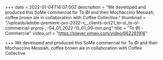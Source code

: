 +++
date = 2022-01-04T14:07:00Z
description = "We developed and produced this SoMe commercial for To Øl and their Mochaccino Messiah, coffee brown ale in collaboration with Coffee Collective."
thumbnail = "/uploads/adobe-premiere-pro-2022-x__clients-oct21_to-ol_to-ol-commercial-prproj-_-04_01_2022-15_01_09-min.png"
title = "To Øl - Commercial"
video_url = "https://player.vimeo.com/video/662281916"

+++
We developed and produced this SoMe commercial for To Øl and their Mochaccino Messiah, coffee brown ale in collaboration with Coffee Collective.